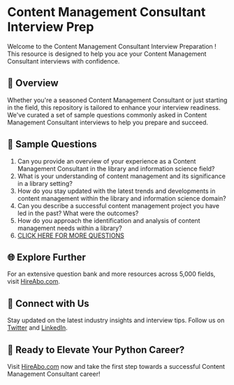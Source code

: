 # Content Management Consultant Interview Prep

Welcome to the Content Management Consultant Interview Preparation ! This resource is designed to help you ace your Content Management Consultant interviews with confidence.

## 🚀 Overview

Whether you're a seasoned Content Management Consultant or just starting in the field, this repository is tailored to enhance your interview readiness. We've curated a set of sample questions commonly asked in Content Management Consultant interviews to help you prepare and succeed.

## 📝 Sample Questions

1. Can you provide an overview of your experience as a Content Management Consultant in the library and information science field?
2. What is your understanding of content management and its significance in a library setting?
3. How do you stay updated with the latest trends and developments in content management within the library and information science domain?
4. Can you describe a successful content management project you have led in the past? What were the outcomes?
5. How do you approach the identification and analysis of content management needs within a library?
6. [CLICK HERE FOR MORE QUESTIONS](https://hireabo.com/job/18_1_35/Content%20Management%20Consultant)

## 🌐 Explore Further

For an extensive question bank and more resources across 5,000 fields, visit [HireAbo.com](https://www.hireabo.com).

## 📱 Connect with Us

Stay updated on the latest industry insights and interview tips. Follow us on [Twitter](https://twitter.com/hireabo) and [LinkedIn](https://www.linkedin.com/in/hire-abo-3609972a8/).

## 🚀 Ready to Elevate Your Python Career?

Visit [HireAbo.com](https://www.hireabo.com) now and take the first step towards a successful Content Management Consultant career!